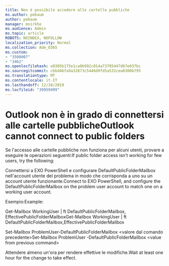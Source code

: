 ```yaml
---
title: Non è possibile accedere alle cartelle pubbliche
ms.author: pebaum
author: pebaum
manager: mnirkhe
ms.audience: Admin
ms.topic: article
ROBOTS: NOINDEX, NOFOLLOW
localization_priority: Normal
ms.collection: Adm_O365
ms.custom:
- "3500007"
- "3462"
ms.openlocfilehash: a9305b175e1ca0b992c014a73705447d67e037bc
ms.sourcegitcommit: cbbd46fa9a32873c5446d9fd5a532cea0300b795
ms.translationtype: MT
ms.contentlocale: it-IT
ms.lasthandoff: 12/10/2019
ms.locfileid: "39959499"
---
```

# <a name="outlook-cannot-connect-to-public-folders"></a><span data-ttu-id="31190-102">Outlook non è in grado di connettersi alle cartelle pubbliche</span><span class="sxs-lookup"><span data-stu-id="31190-102">Outlook cannot connect to public folders</span></span>

<span data-ttu-id="31190-103">Se l'accesso alle cartelle pubbliche non funziona per alcuni utenti, provare a eseguire le operazioni seguenti:</span><span class="sxs-lookup"><span data-stu-id="31190-103">If public folder access isn't working for few users, try the following:</span></span>

<span data-ttu-id="31190-104">Connettersi a EXO PowerShell e configurare DefaultPublicFolderMailbox nell'account utente del problema in modo che corrisponda a uno su un account utente funzionante.</span><span class="sxs-lookup"><span data-stu-id="31190-104">Connect to EXO PowerShell, and configure the DefaultPublicFolderMailbox on the problem user account to match one on a working user account.</span></span>

<span data-ttu-id="31190-105">Esempio:</span><span class="sxs-lookup"><span data-stu-id="31190-105">Example:</span></span>

<span data-ttu-id="31190-106">Get-Mailbox WorkingUser | ft DefaultPublicFolderMailbox, EffectivePublicFolderMailbox</span><span class="sxs-lookup"><span data-stu-id="31190-106">Get-Mailbox WorkingUser | ft DefaultPublicFolderMailbox,EffectivePublicFolderMailbox</span></span>

<span data-ttu-id="31190-107">Set-Mailbox ProblemUser-DefaultPublicFolderMailbox \<valore dal comando precedente></span><span class="sxs-lookup"><span data-stu-id="31190-107">Set-Mailbox ProblemUser -DefaultPublicFolderMailbox \<value from previous command></span></span>

<span data-ttu-id="31190-108">Attendere almeno un'ora per rendere effettive le modifiche.</span><span class="sxs-lookup"><span data-stu-id="31190-108">Wait at least one hour for the change to take effect.</span></span>